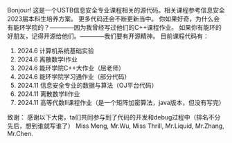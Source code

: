 Bonjour!
这是一个USTB信息安全专业课程相关的源代码。相关课程参考信息安全2023届本科生培养方案。
更多代码还会不断更新当中。
你如果好奇，为什么会有能环学院的？————因为我曾经写过他们的C++课程作业。
如果你有能环的好朋友，记得开源给他们。————我们要有开源精神。
目前课程代码有：
1. 2024.6  计算机系统基础实验
2. 2024.6  离散数学I作业
3. 2024.6  能环学院C++大作业（屈老师）
4. 2024.6  能环学院学习通作业（部分代码）
5. 2024.11 信息安全专业的数据与算法（OJ平台代码）
6. 2024.11 离散数学II作业
7. 2024.11 高等代数II课程作业（是一个矩阵加密算法，java版本，但没有写完）

致谢：
感谢以下大佬，ta们共同参与到了代码的开发和debug过程中（排名不分先后，想到谁就写谁了）
Miss Meng, Mr.Wu, Miss Thrill, Mr.Liquid, Mr.Zhang, Mr.Chen.

